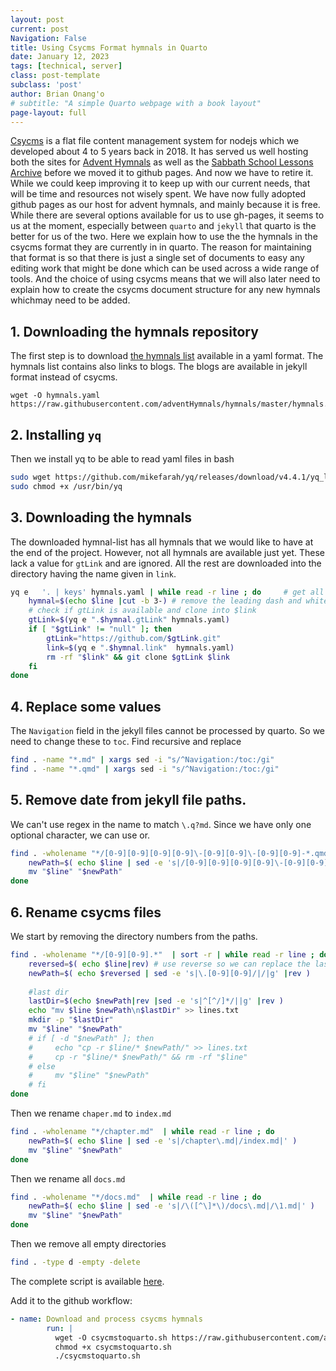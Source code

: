 ```yaml
---
layout: post
current: post
Navigation: False
title: Using Csycms Format hymnals in Quarto
date: January 12, 2023
tags: [technical, server]
class: post-template
subclass: 'post'
author: Brian Onang'o
# subtitle: "A simple Quarto webpage with a book layout"
page-layout: full
---
```



[Csycms](https://github.com/csymapp/csycms-cli) is a flat file content management system for nodejs which we developed about 4 to 5 years back in 2018. It has served us well hosting both the sites for [Advent Hymnals](https://adventhymnals.org) as well as the [Sabbath School Lessons Archive](https://sabbathschool.github.io/) before we moved it to github pages. And now we have to retire it. While we could keep improving it to keep up with our current needs, that will be time and resources not wisely spent. We have now fully adopted github pages as our host for advent hymnals, and mainly because it is free. While there are several options available for us to use gh-pages, it seems to us at the moment, especially between `quarto` and `jekyll` that quarto is the better for us of the two. Here we explain how to use the the hymnals in the csycms format they are currently in in quarto. The reason for maintaining that format is so that there is just a single set of documents to easy any editing work that might be done which can be used across a wide range of tools. And the choice of using csycms means that we will also later need to explain how to create the csycms document structure for any new hymnals whichmay need to be added.


## 1. Downloading the hymnals repository
The first step is to download [the hymnals list]() available in a yaml format. The hymnals list contains also links to blogs. The blogs are available in jekyll format instead of csycms.

```
wget -O hymnals.yaml https://raw.githubusercontent.com/adventHymnals/hymnals/master/hymnals.yaml
```

## 2. Installing `yq`
Then we install yq to be able to read yaml files in bash

```bash
sudo wget https://github.com/mikefarah/yq/releases/download/v4.4.1/yq_linux_amd64 -O /usr/bin/yq &&\
sudo chmod +x /usr/bin/yq
```

## 3. Downloading the hymnals
The downloaded hymnal-list has all hymnals that we would like to have at the end of the project. However, not all hymnals are available just yet. These lack a value for `gtLink` and are ignored. All the rest are downloaded into the directory having the name given in `link`.

```bash
yq e   '. | keys' hymnals.yaml | while read -r line ; do     # get all keys(hymnal shortnames)
    hymnal=$(echo $line |cut -b 3-) # remove the leading dash and whitespace (- blog -> blog)
    # check if gtLink is available and clone into $link
    gtLink=$(yq e ".$hymnal.gtLink" hymnals.yaml)
    if [ "$gtLink" != "null" ]; then
        gtLink="https://github.com/$gtLink.git"
        link=$(yq e ".$hymnal.link"  hymnals.yaml)
        rm -rf "$link" && git clone $gtLink $link
    fi
done
```

## 4. Replace some values
The `Navigation` field in the jekyll files cannot be processed by quarto. So we need to change these to `toc`. Find recursive and replace
```bash
find . -name "*.md" | xargs sed -i "s/^Navigation:/toc:/gi"
find . -name "*.qmd" | xargs sed -i "s/^Navigation:/toc:/gi"
```


## 5. Remove date from jekyll file paths.

We can't use regex in the name to match `\.q?md`. Since we have only one optional character, we can use or.

```bash
find . -wholename "*/[0-9][0-9][0-9][0-9]\-[0-9][0-9]\-[0-9][0-9]-*.qmd" -or -wholename "*/[0-9][0-9][0-9][0-9]\-[0-9][0-9]\-[0-9][0-9]-*.md" | while read -r line ; do 
    newPath=$( echo $line | sed -e 's|/[0-9][0-9][0-9][0-9]\-[0-9][0-9]\-[0-9][0-9]-|/|g' )
    mv "$line" "$newPath"
done
```


## 6. Rename csycms files

We start by removing the directory numbers from the paths. 

```bash
find . -wholename "*/[0-9][0-9].*"  | sort -r | while read -r line ; do 
    reversed=$( echo $line|rev) # use reverse so we can replace the last occurence as the first
    newPath=$( echo $reversed | sed -e 's|\.[0-9][0-9]/|/|g' |rev ) 
    
    #last dir
    lastDir=$(echo $newPath|rev |sed -e 's|^[^/]*/||g' |rev ) 
    echo "mv $line $newPath\n$lastDir" >> lines.txt
    mkdir -p "$lastDir"
    mv "$line" "$newPath"
    # if [ -d "$newPath" ]; then
    #     echo "cp -r $line/* $newPath/" >> lines.txt
    #     cp -r "$line/* $newPath/" && rm -rf "$line"
    # else
    #     mv "$line" "$newPath"
    # fi
done
```

Then we rename `chaper.md` to `index.md`

```bash
find . -wholename "*/chapter.md"  | while read -r line ; do 
    newPath=$( echo $line | sed -e 's|/chapter\.md|/index.md|' ) 
    mv "$line" "$newPath"
done
```

Then we rename all `docs.md`
```bash
find . -wholename "*/docs.md"  | while read -r line ; do 
    newPath=$( echo $line | sed -e 's|/\([^\]*\)/docs\.md|/\1.md|' ) 
    mv "$line" "$newPath"
done
```

Then we remove all empty directories
```bash
find . -type d -empty -delete
```

The complete script is available [here](https://raw.githubusercontent.com/adventHymnals/resources/master/scripts/csycmstoquarto.sh).

Add it to the github workflow:
```yaml
- name: Download and process csycms hymnals
        run: |
          wget -O csycmstoquarto.sh https://raw.githubusercontent.com/adventHymnals/resources/master/scripts/csycmstoquarto.sh
          chmod +x csycmstoquarto.sh
          ./csycmstoquarto.sh
```
